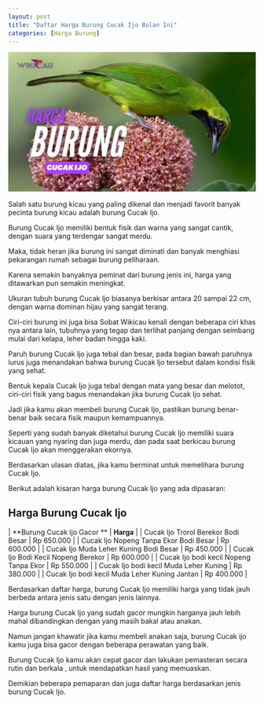 ```yaml
---
layout: post
title: "Daftar Harga Burung Cucak Ijo Bulan Ini"
categories: [Harga Burung]
---
```


![](/images/harga-burung-cucak-ijo.webp)

Salah satu burung kicau yang paling dikenal dan menjadi favorit banyak pecinta burung kicau adalah burung Cucak Ijo.

Burung Cucak Ijo memiliki bentuk fisik dan warna yang sangat cantik, dengan suara yang terdengar sangat merdu.

Maka, tidak heran jika burung ini sangat diminati dan banyak menghiasi pekarangan rumah sebagai burung peliharaan.

Karena semakin banyaknya peminat dari burung jenis ini, harga yang ditawarkan pun semakin meningkat.

Ukuran tubuh burung Cucak Ijo biasanya berkisar antara 20 sampai 22 cm, dengan warna dominan hijau yang sangat terang.

Ciri-ciri burung ini juga bisa Sobat Wikicau kenali dengan beberapa ciri khas nya antara lain, tubuhnya yang tegap dan terlihat panjang dengan seimbang mulai dari kelapa, leher badan hingga kaki.

Paruh burung Cucak Ijo juga tebal dan besar, pada bagian bawah paruhnya lurus juga menandakan bahwa burung Cucak Ijo tersebut dalam kondisi fisik yang sehat.

Bentuk kepala Cucak Ijo juga tebal dengan mata yang besar dan melotot, ciri-ciri fisik yang bagus menandakan jika burung Cucak Ijo sehat.

Jadi jika kamu akan membeli burung Cucak Ijo, pastikan burung benar-benar baik secara fisik maupun kemampuannya.

Seperti yang sudah banyak diketahui burung Cucak Ijo memiliki suara kicauan yang nyaring dan juga merdu, dan pada saat berkicau burung Cucak Ijo akan menggerakan ekornya.

Berdasarkan ulasan diatas, jika kamu berminat untuk memelihara burung Cucak Ijo.

Berikut adalah kisaran harga burung Cucak Ijo yang ada dipasaran:

## Harga Burung Cucak Ijo

| **Burung Cucak Ijo Gacor	** | **Harga** |
| Cucak Ijo Trorol Berekor Bodi Besar | Rp 650.000 |
| Cucak Ijo Nopeng Tanpa Ekor Bodi Besar	| Rp 600.000 |
| Cucak Ijo Muda Leher Kuning Bodi Besar	| Rp 450.000 |
| Cucak Ijo Bodi Kecil Nopeng Berekor	| Rp 600.000 |
| Cucak Ijo bodi kecil Nopeng Tanpa Ekor	 | Rp 550.000 |
| Cucak Ijo bodi kecil Muda Leher Kuning	 | Rp 380.000 |
| Cucak Ijo bodi kecil Muda Leher Kuning Jantan	| Rp 400.000 |

Berdasarkan daftar harga, burung Cucak Ijo memiliki harga yang tidak jauh berbeda antara jenis satu dengan jenis lainnya.

Harga burung Cucak Ijo yang sudah gacor mungkin harganya jauh lebih mahal dibandingkan dengan yang masih bakal atau anakan.

Namun jangan khawatir jika kamu membeli anakan saja, burung Cucak ijo kamu juga bisa gacor dengan beberapa perawatan yang baik.

Burung Cucak Ijo kamu akan cepat gacor dan lakukan pemasteran secara rutin dan berkala , untuk mendapatkan hasil yang memuaskan.

Demikian beberapa pemaparan dan juga daftar harga berdasarkan jenis burung Cucak Ijo.